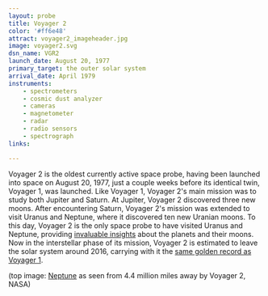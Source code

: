 ```yaml
---
layout: probe
title: Voyager 2
color: '#ff6e48'
attract: voyager2_imageheader.jpg
image: voyager2.svg
dsn_name: VGR2
launch_date: August 20, 1977
primary_target: the outer solar system
arrival_date: April 1979
instruments:
    - spectrometers
    - cosmic dust analyzer
    - cameras
    - magnetometer
    - radar
    - radio sensors
    - spectrograph
links:

---
```

Voyager 2 is the oldest currently active space probe, having been launched into space on August 20, 1977, just a couple weeks before its identical twin, Voyager 1, was launched. Like Voyager 1, Voyager 2's main mission was to study both Jupiter and Saturn. At Jupiter, Voyager 2 discovered three new moons. After encountering Saturn, Voyager 2's mission was extended to visit Uranus and Neptune, where it discovered ten new Uranian moons. To this day, Voyager 2 is the only space probe to have visited Uranus and Neptune, providing <a href="http://www.nasaspaceflight.com/2011/08/thirty-four-years-voyager-2-continues-explore/">invaluable insights</a> about the planets and their moons. Now in the interstellar phase of its mission, Voyager 2 is estimated to leave the solar system around 2016, carrying with it the <a href="/probes/voyager1/">same golden record as Voyager 1</a>.

<div class="caption">(top image: <a href="http://solarsystem.nasa.gov/multimedia/display.cfm?Category=Spacecraft&IM_ID=2424">Neptune</a> as seen from 4.4 million miles away by Voyager 2, NASA)</div>